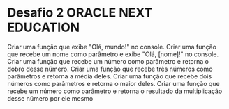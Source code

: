 # Desafio 2 ORACLE NEXT EDUCATION
Criar uma função que exibe "Olá, mundo!" no console.
Criar uma função que recebe um nome como parâmetro e exibe "Olá, [nome]!" no console.
Criar uma função que recebe um número como parâmetro e retorna o dobro desse número.
Criar uma função que recebe três números como parâmetros e retorna a média deles.
Criar uma função que recebe dois números como parâmetros e retorna o maior deles.
Criar uma função que recebe um número como parâmetro e retorna o resultado da multiplicação desse número por ele mesmo